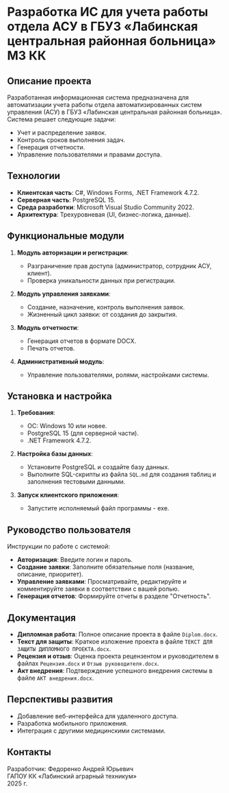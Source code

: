 # Разработка ИС для учета работы отдела АСУ в ГБУЗ «Лабинская центральная районная больница» МЗ КК

## Описание проекта

Разработанная информационная система предназначена для автоматизации учета работы отдела автоматизированных систем управления (АСУ) в ГБУЗ «Лабинская центральная районная больница». Система решает следующие задачи:

- Учет и распределение заявок.
- Контроль сроков выполнения задач.
- Генерация отчетности.
- Управление пользователями и правами доступа.

## Технологии

- **Клиентская часть**: C#, Windows Forms, .NET Framework 4.7.2.
- **Серверная часть**: PostgreSQL 15.
- **Среда разработки**: Microsoft Visual Studio Community 2022.
- **Архитектура**: Трехуровневая (UI, бизнес-логика, данные).

## Функциональные модули

1. **Модуль авторизации и регистрации**:

   - Разграничение прав доступа (администратор, сотрудник АСУ, клиент).
   - Проверка уникальности данных при регистрации.

2. **Модуль управления заявками**:

   - Создание, назначение, контроль выполнения заявок.
   - Жизненный цикл заявки: от создания до закрытия.

3. **Модуль отчетности**:

   - Генерация отчетов в формате DOCX.
   - Печать отчетов.

4. **Административный модуль**:
   - Управление пользователями, ролями, настройками системы.

## Установка и настройка

1. **Требования**:

   - ОС: Windows 10 или новее.
   - PostgreSQL 15 (для серверной части).
   - .NET Framework 4.7.2.

2. **Настройка базы данных**:

   - Установите PostgreSQL и создайте базу данных.
   - Выполните SQL-скрипты из файла `SQL.md` для создания таблиц и заполнения тестовыми данными.

3. **Запуск клиентского приложения**:
   - Запустите исполняемый файл программы - exe.

## Руководство пользователя

Инструкции по работе с системой:

- **Авторизация**: Введите логин и пароль.
- **Создание заявки**: Заполните обязательные поля (название, описание, приоритет).
- **Управление заявками**: Просматривайте, редактируйте и комментируйте заявки в соответствии с вашей ролью.
- **Генерация отчетов**: Формируйте отчеты в разделе "Отчетность".

## Документация

- **Дипломная работа**: Полное описание проекта в файле `Diplom.docx`.
- **Текст для защиты**: Краткое изложение проекта в файле `ТЕКСТ ДЛЯ ЗАЩИТЫ ДИПЛОМНОГО ПРОЕКТА.docx`.
- **Рецензия и отзыв**: Оценка проекта рецензентом и руководителем в файлах `Рецензия.docx` и `Отзыв руководителя.docx`.
- **Акт внедрения**: Подтверждение успешного внедрения системы в файле `АКТ внедрения.docx`.

## Перспективы развития

- Добавление веб-интерфейса для удаленного доступа.
- Разработка мобильного приложения.
- Интеграция с другими медицинскими системами.

## Контакты

Разработчик: Федоренко Андрей Юрьевич  
ГАПОУ КК «Лабинский аграрный техникум»  
2025 г.
